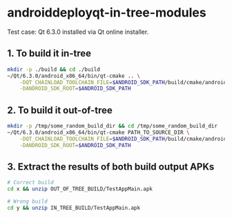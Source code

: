 # androiddeployqt-in-tree-modules

Test case: Qt 6.3.0 installed via Qt online installer.

## 1. To build it in-tree

```bash
mkdir -p ./build && cd ./build
~/Qt/6.3.0/android_x86_64/bin/qt-cmake .. \
    -DQT_CHAINLOAD_TOOLCHAIN_FILE=$ANDROID_SDK_PATH/build/cmake/android.toolchain.cmake \
    -DANDROID_SDK_ROOT=$ANDROID_SDK_PATH
```

## 2. To build it out-of-tree

```bash
mkdir -p /tmp/some_random_build_dir && cd /tmp/some_random_build_dir
~/Qt/6.3.0/android_x86_64/bin/qt-cmake PATH_TO_SOURCE_DIR \
    -DQT_CHAINLOAD_TOOLCHAIN_FILE=$ANDROID_SDK_PATH/build/cmake/android.toolchain.cmake \
    -DANDROID_SDK_ROOT=$ANDROID_SDK_PATH
```

## 3. Extract the results of both build output APKs

```bash
# Correct build
cd x && unzip OUT_OF_TREE_BUILD/TestAppMain.apk

# Wrong build
cd y && unzip IN_TREE_BUILD/TestAppMain.apk
```
